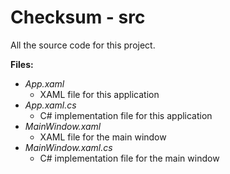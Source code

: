 # Checksum - src

All the source code for this project.

**Files:**

- *App.xaml*
  - XAML file for this application
- *App.xaml.cs*
  - C# implementation file for this application
- *MainWindow.xaml*
  - XAML file for the main window
- *MainWindow.xaml.cs*
  - C# implementation file for the main window
